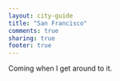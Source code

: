 ```yaml
---
layout: city-guide
title: "San Francisco"
comments: true
sharing: true
footer: true
---
```


Coming when I get around to it.
